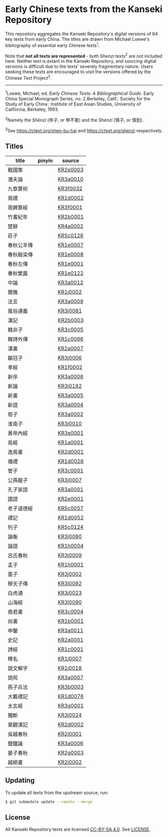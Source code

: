 # Early Chinese texts from the Kanseki Repository
This repository aggregates the Kanseki Repository's digital versions of 64 key texts from early China. The titles are drawn from Michael Loewe's bibliography of essential early Chinese texts<sup>1</sup>.

Note that **not all texts are represented** - both _Shenzi_ texts<sup>2</sup> are not included here. Neither text is extant in the Kanseki Repository, and sourcing digital versions is difficult due to the texts' severely fragmentary nature. Users seeking these texts are encouraged to visit the versions offered by the Chinese Text Project<sup>3</sup>.

---

<sup>1</sup>Loewe, Michael, ed. _Early Chinese Texts: A Bibliographical Guide_. Early China Special Monograph Series, no. 2.Berkeley, Calif.: Society for the Study of Early China : Institute of East Asian Studies, University of California, Berkeley, 1993.

<sup>2</sup>Namely the _Shēnzi_ (申子, or 申不害) and the _Shènzi_ (慎子, or 慎到).

<sup>3</sup>See <https://ctext.org/shen-bu-hai> and <https://ctext.org/shenzi> respectively.

## Titles
|title|pinyin|source|
|-|-|-|
|戰國策| |[KR2e0003](https://www.kanripo.org/text/KR2e0003/)|
|潛夫論| |[KR3a0010](https://www.kanripo.org/text/KR3a0010/)|
|九章算術| |[KR3f0032](https://www.kanripo.org/text/KR3f0032/)|
|周禮| |[KR1d0002](https://www.kanripo.org/text/KR1d0002/)|
|周髀算經| |[KR3f0001](https://www.kanripo.org/text/KR3f0001/)|
|竹書紀年| |[KR2b0001](https://www.kanripo.org/text/KR2b0001/)|
|楚辭| |[KR4a0002](https://www.kanripo.org/text/KR4a0002/)|
|莊子| |[KR5c0126](https://www.kanripo.org/text/KR5c0126/)|
|春秋公羊傳| |[KR1e0007](https://www.kanripo.org/text/KR1e0007/)|
|春秋穀梁傳| |[KR1e0008](https://www.kanripo.org/text/KR1e0008/)|
|春秋左傳| |[KR1e0001](https://www.kanripo.org/text/KR1e0001/)|
|春秋繁露| |[KR1e0122](https://www.kanripo.org/text/KR1e0122/)|
|中論| |[KR3a0012](https://www.kanripo.org/text/KR3a0012/)|
|爾雅| |[KR1j0002](https://www.kanripo.org/text/KR1j0002/)|
|法言| |[KR3a0009](https://www.kanripo.org/text/KR3a0009/)|
|風俗通義| |[KR3j0081](https://www.kanripo.org/text/KR3j0081/)|
|漢記| |[KR2b0003](https://www.kanripo.org/text/KR2b0003/)|
|韓非子| |[KR3c0005](https://www.kanripo.org/text/KR3c0005/)|
|韓詩外傳| |[KR1c0066](https://www.kanripo.org/text/KR1c0066/)|
|漢書| |[KR2a0007](https://www.kanripo.org/text/KR2a0007/)|
|鶡冠子| |[KR3j0006](https://www.kanripo.org/text/KR3j0006/)|
|孝經| |[KR1f0002](https://www.kanripo.org/text/KR1f0002/)|
|新序| |[KR3a0008](https://www.kanripo.org/text/KR3a0008/)|
|新論| |[KR3j0192](https://www.kanripo.org/text/KR3j0192/)|
|新書| |[KR3a0005](https://www.kanripo.org/text/KR3a0005/)|
|新語| |[KR3a0004](https://www.kanripo.org/text/KR3a0004/)|
|荀子| |[KR3a0002](https://www.kanripo.org/text/KR3a0002/)|
|淮南子| |[KR3j0010](https://www.kanripo.org/text/KR3j0010/)|
|黃帝內經| |[KR3e0001](https://www.kanripo.org/text/KR3e0001/)|
|易經| |[KR1a0001](https://www.kanripo.org/text/KR1a0001/)|
|逸周書| |[KR2d0001](https://www.kanripo.org/text/KR2d0001/)|
|儀禮| |[KR1d0026](https://www.kanripo.org/text/KR1d0026/)|
|管子| |[KR3c0001](https://www.kanripo.org/text/KR3c0001/)|
|公孫龍子| |[KR3j0007](https://www.kanripo.org/text/KR3j0007/)|
|孔子家語| |[KR3a0001](https://www.kanripo.org/text/KR3a0001/)|
|國語| |[KR2e0001](https://www.kanripo.org/text/KR2e0001/)|
|老子道德經| |[KR5c0057](https://www.kanripo.org/text/KR5c0057/)|
|禮記| |[KR1d0052](https://www.kanripo.org/text/KR1d0052/)|
|列子| |[KR5c0124](https://www.kanripo.org/text/KR5c0124/)|
|論衡| |[KR3j0080](https://www.kanripo.org/text/KR3j0080/)|
|論語| |[KR1h0004](https://www.kanripo.org/text/KR1h0004/)|
|呂氏春秋| |[KR3j0009](https://www.kanripo.org/text/KR3j0009/)|
|孟子| |[KR1h0001](https://www.kanripo.org/text/KR1h0001/)|
|墨子| |[KR3j0002](https://www.kanripo.org/text/KR3j0002/)|
|穆天子傳| |[KR3l0092](https://www.kanripo.org/text/KR3l0092/)|
|白虎通| |[KR3j0023](https://www.kanripo.org/text/KR3j0023/)|
|山海經| |[KR3l0090](https://www.kanripo.org/text/KR3l0090/)|
|商君書| |[KR3c0004](https://www.kanripo.org/text/KR3c0004/)|
|尚書| |[KR1b0001](https://www.kanripo.org/text/KR1b0001/)|
|申鑒| |[KR3a0011](https://www.kanripo.org/text/KR3a0011/)|
|史記| |[KR2a0001](https://www.kanripo.org/text/KR2a0001/)|
|詩經| |[KR1c0001](https://www.kanripo.org/text/KR1c0001/)|
|釋名| |[KR1j0007](https://www.kanripo.org/text/KR1j0007/)|
|說文解字| |[KR1j0018](https://www.kanripo.org/text/KR1j0018/)|
|說苑| |[KR3a0007](https://www.kanripo.org/text/KR3a0007/)|
|孫子兵法| |[KR3b0003](https://www.kanripo.org/text/KR3b0003/)|
|大戴禮記| |[KR1d0076](https://www.kanripo.org/text/KR1d0076/)|
|太玄經| |[KR3g0001](https://www.kanripo.org/text/KR3g0001/)|
|獨斷| |[KR3j0024](https://www.kanripo.org/text/KR3j0024/)|
|東觀漢記| |[KR2d0002](https://www.kanripo.org/text/KR2d0002/)|
|吳越春秋| |[KR2i0001](https://www.kanripo.org/text/KR2i0001/)|
|鹽鐵論| |[KR3a0006](https://www.kanripo.org/text/KR3a0006/)|
|晏子春秋| |[KR2g0003](https://www.kanripo.org/text/KR2g0003/)|
|越絕書| |[KR2i0002](https://www.kanripo.org/text/KR2i0002/)|

## Updating
To update all texts from the upstream source, run:
```sh
$ git submodule update --remote --merge
```

## License
All Kanseki Repository texts are licensed [CC-BY-SA 4.0](https://creativecommons.org/licenses/by-sa/4.0/legalcode). See [LICENSE](LICENSE).